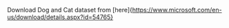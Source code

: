 Download Dog and Cat dataset from [here]{https://www.microsoft.com/en-us/download/details.aspx?id=54765}
